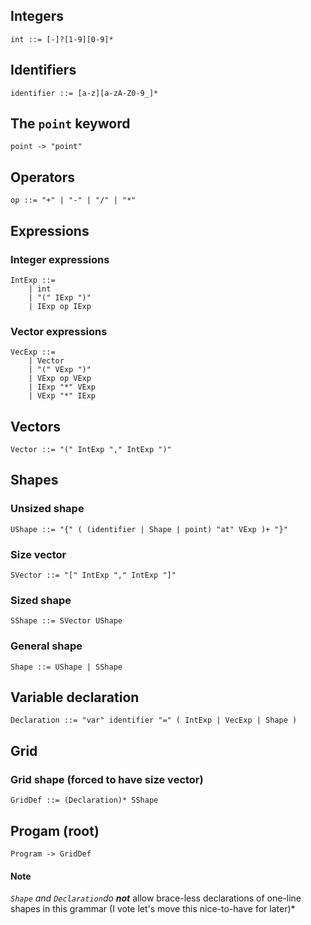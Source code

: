 ## Integers
`int ::= [-]?[1-9][0-9]*`

## Identifiers
`identifier ::= [a-z][a-zA-Z0-9_]*`

## The `point` keyword
`point -> "point"`

## Operators
`op ::= "+" | "-" | "/" | "*"`

## Expressions

### Integer expressions
```
IntExp ::= 
    | int
    | "(" IExp ")"
    | IExp op IExp
```

### Vector expressions
```
VecExp ::= 
    | Vector
    | "(" VExp ")"
    | VExp op VExp
    | IExp "*" VExp
    | VExp "*" IExp
```

## Vectors
```
Vector ::= "(" IntExp "," IntExp ")"
```

## Shapes
### Unsized shape
`UShape ::= "{" ( (identifier | Shape | point) "at" VExp )+ "}"`

### Size vector
`SVector ::= "[" IntExp "," IntExp "]"`

### Sized shape
`SShape ::= SVector UShape`

### General shape
`Shape ::= UShape | SShape`


## Variable declaration
```
Declaration ::= "var" identifier "=" ( IntExp | VecExp | Shape )
```


## Grid
### Grid shape (forced to have size vector)
`GridDef ::= (Declaration)* SShape`

## Progam (root)
`Program -> GridDef`

#### Note
*`Shape` and `Declaration`do **not*** allow brace-less declarations of one-line
shapes in this grammar (I vote let's move this nice-to-have for later)*
